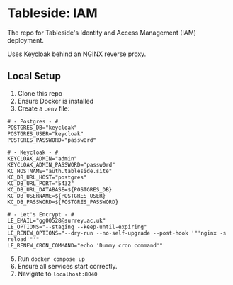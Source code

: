 # Tableside: IAM

The repo for Tableside's Identity and Access Management (IAM) deployment.

Uses [Keycloak](https://www.keycloak.org) behind an NGINX reverse proxy.

## Local Setup

1. Clone this repo
2. Ensure Docker is installed
3. Create a `.env` file:
```env
# - Postgres - #
POSTGRES_DB="keycloak"
POSTGRES_USER="keycloak"
POSTGRES_PASSWORD="passw0rd"

# - Keycloak - #
KEYCLOAK_ADMIN="admin"
KEYCLOAK_ADMIN_PASSWORD="passw0rd"
KC_HOSTNAME="auth.tableside.site"
KC_DB_URL_HOST="postgres"
KC_DB_URL_PORT="5432"
KC_DB_URL_DATABASE=${POSTGRES_DB}
KC_DB_USERNAME=${POSTGRES_USER}
KC_DB_PASSWORD=${POSTGRES_PASSWORD}

# - Let's Encrypt - #
LE_EMAIL="gg00528@surrey.ac.uk"
LE_OPTIONS="--staging --keep-until-expiring"
LE_RENEW_OPTIONS="--dry-run --no-self-upgrade --post-hook '"'nginx -s reload'"'"
LE_RENEW_CRON_COMMAND="echo 'Dummy cron command'"

```
5. Run `docker compose up`
6. Ensure all services start correctly.
7. Navigate to `localhost:8040`
